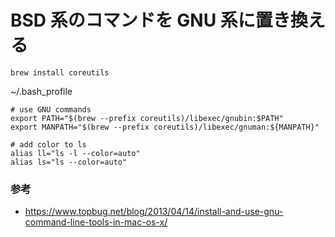 # BSD 系のコマンドを GNU 系に置き換える

```
brew install coreutils
```

~/.bash_profile
```
# use GNU commands
export PATH="$(brew --prefix coreutils)/libexec/gnubin:$PATH"
export MANPATH="$(brew --prefix coreutils)/libexec/gnuman:${MANPATH}"

# add color to ls
alias ll="ls -l --color=auto"
alias ls="ls --color=auto"
```

### 参考
- https://www.topbug.net/blog/2013/04/14/install-and-use-gnu-command-line-tools-in-mac-os-x/
